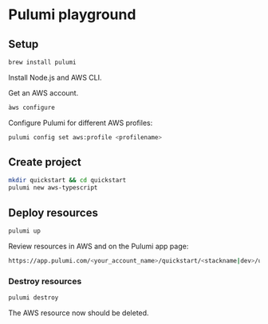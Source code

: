 # Pulumi playground

## Setup

```bash
brew install pulumi
```

Install Node.js and AWS CLI.

Get an AWS account.

```bash
àws configure
```

Configure Pulumi for different AWS profiles:

```bash
pulumi config set aws:profile <profilename>
```

## Create project

```bash
mkdir quickstart && cd quickstart
pulumi new aws-typescript
```

## Deploy resources

```bash
pulumi up
```

Review resources in AWS and on the Pulumi app page:

```bash
https://app.pulumi.com/<your_account_name>/quickstart/<stackname|dev>/updates/1
```

### Destroy resources

```bash
pulumi destroy
```

The AWS resource now should be deleted.

